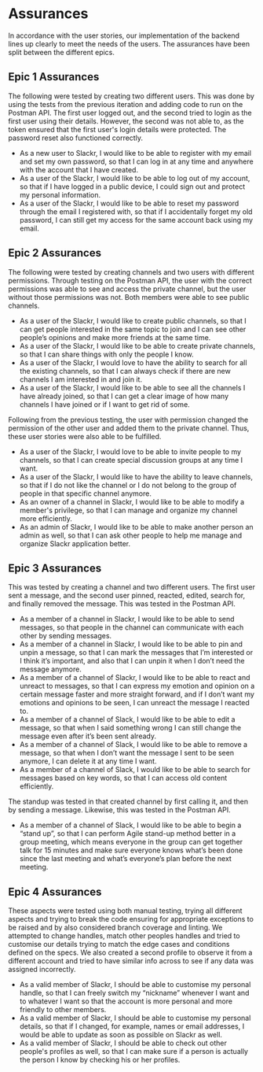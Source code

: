 # Assurances

In accordance with the user stories, our implementation of the backend lines up clearly to meet the needs of the users. The assurances have been split between the different epics.

## Epic 1 Assurances
The following were tested by creating two different users. This was done by using the tests from the previous iteration and adding code to run on the Postman API. The first user logged out, and the second tried to login as the first user using their details. However, the second was not able to, as the token ensured that the first user's login details were protected. The password reset also functioned correctly.
* As a new user to Slackr, I would like to be able to register with my email and set my own password, so that I can log in at any time and
anywhere with the account that I have created.
* As a user of the Slackr, I would like to be able to log out of my account, so that if I have logged in a public device, I could sign out and protect my personal information.
* As a user of the Slackr, I would like to be able to reset my password through the email I registered with, so that if I accidentally forget my
old password, I can still get my access for the same account back using my email.

## Epic 2 Assurances
The following were tested by creating channels and two users with different permissions. Through testing on the Postman API, the user with the correct permissions was able to see and access the private channel, but the user without those permissions was not. Both members were able to see public channels.
* As a user of the Slackr, I would like to create public channels, so that I can get people interested in the same topic to join and I can see
other people’s opinions and make more friends at the same time.
* As a user of the Slackr, I would like to be able to create private channels, so that I can share things with only the people I know.
* As a user of the Slackr, I would love to have the ability to search for all the existing channels, so that I can always check if there are new channels I am interested in and join it.
* As a user of the Slackr, I would like to be able to see all the channels I have already joined, so that I can get a clear image of how many channels I have joined or if I want to get rid of some.

Following from the previous testing, the user with permission changed the permission of the other user and added them to the private channel. Thus, these user stories were also able to be fulfilled.
* As a user of the Slackr, I would love to be able to invite people to my channels, so that I can create special discussion groups at any time I want.
* As a user of the Slackr, I would like to have the ability to leave channels, so that if I do not like the channel or I do not belong to the
group of people in that specific channel anymore.
* As an owner of a channel in Slackr, I would like to be able to modify a member's privilege, so that I can manage and organize my channel more
efficiently.
* As an admin of Slackr, I would like to be able to make another person an admin as well, so that I can ask other people to help me manage
and organize Slackr application better.

## Epic 3 Assurances
This was tested by creating a channel and two different users. The first user sent a message, and the second user pinned, reacted, edited, search for, and finally removed the message. This was tested in the Postman API.
* As a member of a channel in Slackr, I would like to be able to send messages, so that people in the channel can communicate with each other by sending messages.
* As a member of a channel in Slackr, I would like to be able to pin and unpin a message, so that I can mark the messages that I’m interested or I think it’s important, and also that I can unpin it when I don’t need the message anymore.
* As a member of a channel of Slackr, I would like to be able to react and unreact to messages, so that I can express my emotion and opinion on a certain message faster and more straight forward, and if I don’t want my emotions and opinions to be seen, I can unreact the message I reacted to.
* As a member of a channel of Slack, I would like to be able to edit a message, so that when I said something wrong I can still change the message even after it’s been sent already.
*  As a member of a channel of Slack, I would like to be able to remove a message, so that when I don’t want the message I sent to be seen anymore, I can delete it at any time I want.
* As a member of a channel of Slack, I would like to be able to search for messages based on key words, so that I can access old content
efficiently.

The standup was tested in that created channel by first calling it, and then by sending a message. Likewise, this was tested in the Postman API.
* As a member of a channel of Slack, I would like to be able to begin a “stand up”, so that I can perform Agile stand-up method better in a group meeting, which means everyone in the group can get together talk for 15 minutes and make sure everyone knows what’s been done since the last meeting and what’s everyone’s plan before the next meeting.

## Epic 4 Assurances

These aspects were tested using both manual testing, trying all different aspects and trying to break the code ensuring for appropriate exceptions to be raised and by also considered branch coverage and linting. We attempted to change handles, match other peoples handles and tried to customise our details trying to match the edge cases and conditions defined on the specs. We also created a second profile to observe it from a different account and tried to have similar info across to see if any data was assigned incorrectly.
* As a valid member of Slackr, I should be able to customise my personal handle, so that I can freely switch my “nickname” whenever I want and to 
whatever I want so that the account is more personal and more friendly to other members.
* As a valid member of Slackr, I should be able to customise my personal details, so that if I changed, for example, names or email addresses, I 
would be able to update as soon as possible on Slackr as well.
* As a valid member of Slackr, I should be able to check out other people's profiles as well, so that I can make sure if a person is actually the 
person I know by checking his or her profiles.
